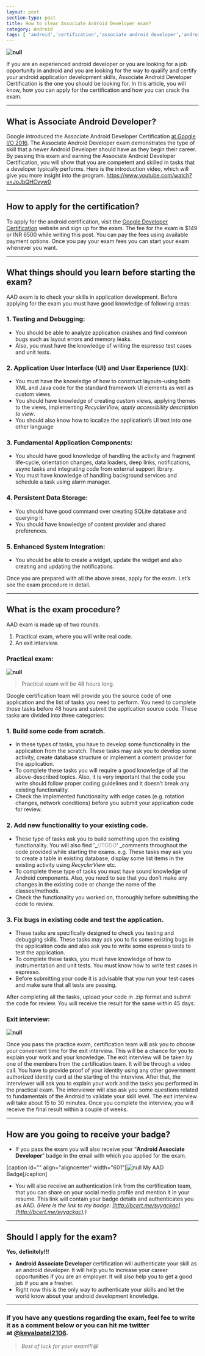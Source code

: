 ```yaml
---
layout: post
section-type: post
title: How to clear Associate Android Developer exam?
category: Android
tags: [ 'android','certification','associate android developer','android certification' ]
---
```


**![null](https://kevalpatel2106.github.io/img/blog/aad-certificate/image.jpeg "null")**

If you are an experienced android developer or you are looking for a job opportunity in android and you are looking for the way to qualify and certify your android application development skills, Associate Android Developer Certification is the one you should be looking for. In this article, you will know, how you can apply for the certification and how you can crack the exam.

* * *

## **What is Associate Android Developer?**

Google introduced the Associate Android Developer Certification [<u>at Google I/O 2016</u>](https://www.youtube.com/watch?v=Yu2oGere_Mc). The Associate Android Developer exam demonstrates the type of skill that a newer Android Developer should have as they begin their career. By passing this exam and earning the Associate Android Developer Certification, you will show that you are competent and skilled in tasks that a developer typically performs. Here is the introduction video, which will give you more insight into the program. https://www.youtube.com/watch?v=JoJbQHCvyw0

* * *

## **How to apply for the certification?**

To apply for the android certification, visit the [<u>Google Developer Certification</u>](https://developers.google.com/training/certification/) website and sign up for the exam. The fee for the exam is $149 or INR 6500 while writing this post. You can pay the fees using available payment options. Once you pay your exam fees you can start your exam whenever you want.

* * *

## **What things should you learn before starting the exam?**

AAD exam is to check your skills in application development. Before applying for the exam you must have good knowledge of following areas:

### **1\. Testing and Debugging:**

*   You should be able to analyze application crashes and find common bugs such as layout errors and memory leaks.
*   Also, you must have the knowledge of writing the espresso test cases and unit tests.

### **2\. Application User Interface (UI) and User Experience (UX):**

*   You must have the knowledge of how to construct layouts–using both XML and Java code for the standard framework UI elements as well as custom views.
*   You should have knowledge of creating custom views, applying themes to the views, implementing _RecyclerView, apply accessibility description to view_.
*   You should also know how to localize the application’s UI text into one other language

### **3\. Fundamental Application Components:**

*   You should have good knowledge of handling the activity and fragment life-cycle, orientation changes, data loaders, deep links, notifications, async tasks and integrating code from external support library.
*   You must have knowledge of handling background services and schedule a task using alarm manager.

### **4\. Persistent Data Storage:**

*   You should have good command over creating SQLite database and querying it.
*   You should have knowledge of content provider and shared preferences.

### **5\. Enhanced System Integration:**

*   You should be able to create a widget, update the widget and also creating and updating the notifications.

Once you are prepared with all the above areas, apply for the exam. Let’s see the exam procedure in detail.

* * *

## **What is the exam procedure?**

AAD exam is made up of two rounds.

1.  Practical exam, where you will write real code.
2.  An exit interview.

### **Practical exam:**

**![null](https://kevalpatel2106.github.io/img/blog/aad-certificate/image1.jpeg "null")**

> Practical exam will be 48 hours long.

Google certification team will provide you the source code of one application and the list of tasks you need to perform. You need to complete those tasks before 48 hours and submit the application source code. These tasks are divided into three categories:

### **1\. Build some code from scratch.**

*   In these types of tasks, you have to develop some functionality in the application from the scratch. These tasks may ask you to develop some activity, create database structure or implement a content provider for the application.
*   To complete these tasks you will require a good knowledge of all the above-described topics. Also, it is very important that the code you write should follow proper coding guidelines and it doesn’t break any existing functionality.
*   Check the implemented functionality with edge cases (e.g. rotation changes, network conditions) before you submit your application code for review.

### **2\. Add new functionality to your existing code.**

*   These type of tasks ask you to build something upon the existing functionality. You will also find '_<span style="color: #919191;">//TODO</span>' _comments throughout the code provided while starting the exams. e.g. These tasks may ask you to create a table in existing database, display some list items in the existing activity using _RecyclerView_ etc.
*   To complete these type of tasks you must have sound knowledge of Android components. Also, you need to see that you don’t make any changes in the existing code or change the name of the classes/methods.
*   Check the functionality you worked on, thoroughly before submitting the code to review.

### **3\. Fix bugs in existing code and test the application.**

*   These tasks are specifically designed to check you testing and debugging skills. These tasks may ask you to fix some existing bugs in the application code and also ask you to write some espresso tests to test the application.
*   To complete these tasks, you must have knowledge of how to instrumentation and unit tests. You must know how to write test cases in espresso.
*   Before submitting your code it is advisable that you run your test cases and make sure that all tests are passing.

After completing all the tasks, upload your code in .zip format and submit the code for review. You will receive the result for the same within 45 days.

### **Exit interview:**

**![null](https://kevalpatel2106.github.io/img/blog/aad-certificate/image3.png "null")** 

Once you pass the practice exam, certification team will ask you to choose your convenient time for the exit interview. This will be a chance for you to explain your work and your knowledge. The exit interview will be taken by one of the members from the certification team. It will be through a video call. You have to provide proof of your identity using any other government authorized identity card at the starting of the interview. After that, the interviewer will ask you to explain your work and the tasks you performed in the practical exam. The interviewer will also ask you some questions related to fundamentals of the Android to validate your skill level. The exit interview will take about 15 to 30 minutes. Once you complete the interview, you will receive the final result within a couple of weeks.

* * *

## **How are you going to receive your badge?**

*   If you pass the exam you will also receive your “**Android Associate Developer**” badge in the email with which you applied for the exam.

[caption id="" align="aligncenter" width="601"]![null](https://kevalpatel2106.github.io/img/blog/aad-certificate/image4.png "null") My AAD Badge[/caption]

*   You will also receive an authentication link from the certification team, that you can share on your social media profile and mention it in your resume. This link will contain your badge details and authenticates you as AAD. _(Here is the link to my badge: [http://bcert.me/svygckgc](http://bcert.me/svygckgc).)_

* * *

## Should I apply for the exam?

**Yes, definitely!!!**

*   **Android Associate Developer** certification will authenticate your skill as an android developer. It will help you to increase your career opportunities if you are an employer. It will also help you to get a good job if you are a fresher.
*   Right now this is the only way to authenticate your skills and let the world know about your android development knowledge.

* * *

### If you have any questions regarding the exam, feel fee to write it as a comment below or you can hit me twitter at [@kevalpatel2106](https://twitter.com/kevalpatel2106).

> _Best of luck for your exam!!!😃_